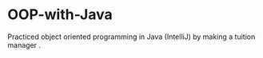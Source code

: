 # OOP-with-Java
Practiced object oriented programming in Java (IntelliJ) by making a tuition manager .
